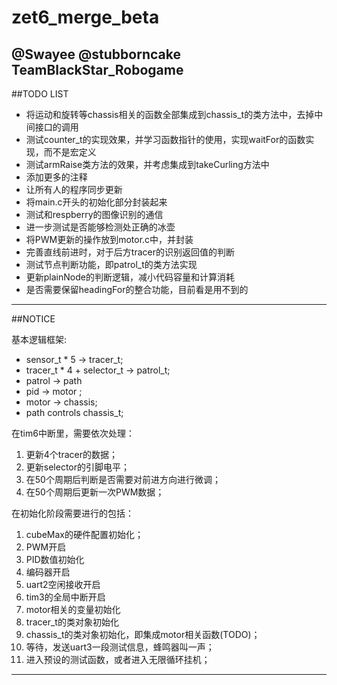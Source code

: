 # zet6_merge_beta

## @Swayee @stubborncake TeamBlackStar_Robogame

##TODO LIST

- 将运动和旋转等chassis相关的函数全部集成到chassis_t的类方法中，去掉中间接口的调用
- 测试counter_t的实现效果，并学习函数指针的使用，实现waitFor的函数实现，而不是宏定义
- 测试armRaise类方法的效果，并考虑集成到takeCurling方法中
- 添加更多的注释
- 让所有人的程序同步更新
- 将main.c开头的初始化部分封装起来
- 测试和respberry的图像识别的通信
- 进一步测试是否能够检测处正确的冰壶
- 将PWM更新的操作放到motor.c中，并封装
- 完善直线前进时，对于后方tracer的识别返回值的判断
- 测试节点判断功能，即patrol_t的类方法实现
- 更新plainNode的判断逻辑，减小代码容量和计算消耗
- 是否需要保留headingFor的整合功能，目前看是用不到的

-----

##NOTICE

基本逻辑框架:
- sensor_t * 5 -> tracer_t;
- tracer_t * 4 + selector_t -> patrol_t;
- patrol -> path
- pid -> motor ;
- motor -> chassis;
- path controls chassis_t;

在tim6中断里，需要依次处理：
1. 更新4个tracer的数据；
2. 更新selector的引脚电平；
3. 在50个周期后判断是否需要对前进方向进行微调；
4. 在50个周期后更新一次PWM数据；

在初始化阶段需要进行的包括：
1. cubeMax的硬件配置初始化；
2. PWM开启
3. PID数值初始化
4. 编码器开启
5. uart2空闲接收开启
6. tim3的全局中断开启
7. motor相关的变量初始化
8. tracer_t的类对象初始化
9. chassis_t的类对象初始化，即集成motor相关函数(TODO)；
10. 等待，发送uart3一段测试信息，蜂鸣器叫一声；
11. 进入预设的测试函数，或者进入无限循环挂机；

---------
